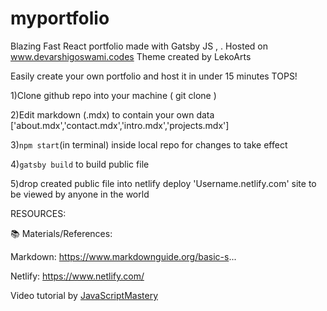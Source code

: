# myportfolio
Blazing Fast React portfolio made with Gatsby JS , . Hosted on www.devarshigoswami.codes
Theme created by LekoArts

Easily create your own portfolio and host it in under 15 minutes TOPS!

1)Clone github repo into your machine ( git clone <repository URL>)

2)Edit markdown (.mdx) to contain your own data ['about.mdx','contact.mdx','intro.mdx','projects.mdx']

3)`npm start`(in terminal) inside local repo for changes to take effect

4)`gatsby build` to build public file 

5)drop created public file into netlify deploy 'Username.netlify.com' site to be viewed by anyone in the world 

RESOURCES:

📚 Materials/References:

Markdown: https://www.markdownguide.org/basic-s...

Netlify: https://www.netlify.com/

Video tutorial by [JavaScriptMastery](https://www.youtube.com/watch?v=TXAkP4WQVXY&t=10s)
